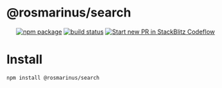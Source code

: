 # @rosmarinus/search

<p align="center">
  <a href="https://www.npmjs.com/package/@rosmarinus/search"><img src="https://img.shields.io/npm/v/@rosmarinus/search" alt="npm package"></a>
  <a href="https://github.com/rosmarinus-project/rosmarinus-universal/actions/workflows/publish.yml"><img src="https://github.com/rosmarinus-project/rosmarinus-universal/actions/workflows/publish.yml/badge.svg" alt="build status"></a>
  <a href="https://pr.new/rosmarinus-project/rosmarinus-universal"><img src="https://developer.stackblitz.com/img/start_pr_dark_small.svg" alt="Start new PR in StackBlitz Codeflow"></a>
</p>

# Install
```bash
npm install @rosmarinus/search
```
